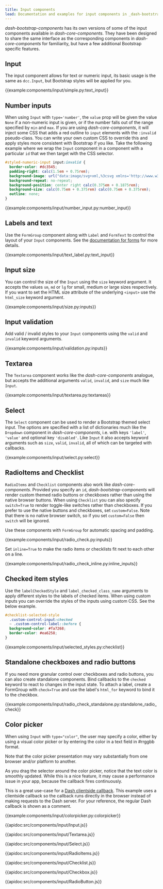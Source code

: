 ```yaml
---
title: Input components
lead: Documentation and examples for input components in _dash-bootstrap-components_.
---
```


_dash-bootstrap-components_ has its own versions of some of the input components available in _dash-core-components_. They have been designed to share the same interface as the corresponding components in _dash-core-components_ for familiarity, but have a few additional Bootstrap specific features.

## Input

The input component allows for text or numeric input, its basic usage is the same as `dcc.Input`, but Bootstrap styles will be applied for you.

{{example:components/input/simple.py:text_input}}

## Number inputs

When using `Input` with `type='number'`, the `value` prop will be given the value `None` if a non-numeric input is given, or if the number falls out of the range specified by `min` and `max`. If you are using _dash-core-components_, it will inject some CSS that adds a red outline to `input` elements with the `:invalid` pseudo-class. You can write your own custom CSS to override this and apply styles more consistent with Bootstrap if you like. Take the following example where we wrap the `Input` component in a component with a particular `id` that we then target with the CSS selector.

```css
#styled-numeric-input input:invalid {
  border-color: #dc3545;
  padding-right: calc(1.5em + 0.75rem);
  background-image: url("data:image/svg+xml,%3csvg xmlns='http://www.w3.org/2000/svg' fill='%23dc3545' viewBox='-2 -2 7 7'%3e%3cpath stroke='%23dc3545' d='M0 0l3 3m0-3L0 3'/%3e%3ccircle r='.5'/%3e%3ccircle cx='3' r='.5'/%3e%3ccircle cy='3' r='.5'/%3e%3ccircle cx='3' cy='3' r='.5'/%3e%3c/svg%3E");
  background-repeat: no-repeat;
  background-position: center right calc(0.375em + 0.1875rem);
  background-size: calc(0.75em + 0.375rem) calc(0.75em + 0.375rem);
  outline: none;
}
```

{{example:components/input/number_input.py:number_input}}

## Labels and text

Use the `FormGroup` component along with `Label` and `FormText` to control the layout of your `Input` components. See the [documentation for forms](/l/components/form) for more details.

{{example:components/input/text_label.py:text_input}}

## Input size

You can control the size of the `Input` using the `size` keyword argument. It accepts the values `sm`, `md` or `lg` for small, medium or large sizes respectively. If you want to set the HTML size attribute of the underlying `<input>` use the `html_size` keyword argument.

{{example:components/input/size.py:inputs}}

## Input validation

Add valid / invalid styles to your `Input` components using the `valid` and `invalid` keyword arguments.

{{example:components/input/validation.py:inputs}}

## Textarea

The `Textarea` component works like the _dash-core-components_ analogue, but accepts the additional arguments `valid`, `invalid`, and `size` much like `Input`.

{{example:components/input/textarea.py:textareas}}

## Select

The `Select` component can be used to render a Bootstrap themed select input. The options are specified with a list of dictionaries much like the `Dropdown` component in _dash-core-components_, i.e. with keys `'label'`, `'value'` and optional key `'disabled'`. Like `Input` it also accepts keyword arguments such as `size`, `valid`, `invalid`, all of which can be targeted with callbacks.

{{example:components/input/select.py:select}}

## RadioItems and Checklist

`RadioItems` and `Checklist` components also work like _dash-core-components_. Provided you specify an `id`, _dash-bootstrap-components_ will render custom themed radio buttons or checkboxes rather than using the native browser buttons. When using `Checklist` you can also specify `switch=True` to render toggle-like switches rather than checkboxes. If you prefer to use the native buttons and checkboxes, set `custom=False`. Note that there is no native browser switch, so if you set `custom=False` then `switch` will be ignored.

Use these components with `FormGroup` for automatic spacing and padding.

{{example:components/input/radio_check.py:inputs}}

Set `inline=True` to make the radio items or checklists fit next to each other on a line.

{{example:components/input/radio_check_inline.py:inline_inputs}}

## Checked item styles

Use the `labelCheckedStyle` and `label_checked_class_name` arguments to apply different styles to the labels of checked items. When using custom inputs you can override the styles of the inputs using custom CSS. See the below example.

```css
#checklist-selected-style
  .custom-control-input:checked
  ~ .custom-control-label::before {
  background-color: #fa7268;
  border-color: #ea6258;
}
```

{{example:components/input/selected_styles.py:checklist}}

## Standalone checkboxes and radio buttons

If you need more granular control over checkboxes and radio buttons, you can also create standalone components. Bind callbacks to the `checked` keyword to react to changes in the input state. To attach a label, create a FormGroup with `check=True` and use the label's `html_for` keyword to bind it to the checkbox.

{{example:components/input/radio_check_standalone.py:standalone_radio_check}}

## Color picker

When using `Input` with `type="color"`, the user may specify a color, either by using a visual color picker or by entering the color in a text field in #rrggbb format.

Note that the color picker presentation may vary substantially from one browser and/or platform to another.

As you drag the selector around the color picker, notice that the text color is smoothly updated.   While this is a nice feature, it may  cause a performance issue in your app, because the callback fires continuously.

This is a great use-case for a [Dash clientside callback](https://dash.plotly.com/clientside-callbacks).  This example uses a clientside callback so the callback runs directly in the browser instead of making requests to the Dash server.  For your reference, the regular Dash callback is shown as a comment.

{{example:components/input/colorpicker.py:colorpicker}}


{{apidoc:src/components/input/Input.js}}

{{apidoc:src/components/input/Textarea.js}}

{{apidoc:src/components/input/Select.js}}

{{apidoc:src/components/input/RadioItems.js}}

{{apidoc:src/components/input/Checklist.js}}

{{apidoc:src/components/input/Checkbox.js}}

{{apidoc:src/components/input/RadioButton.js}}
